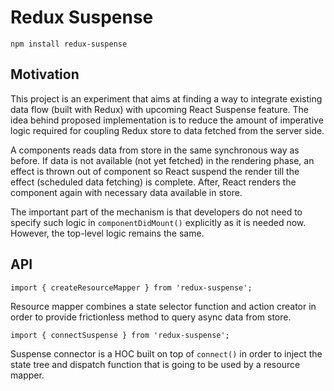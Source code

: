 # Redux Suspense

    npm install redux-suspense

## Motivation

This project is an experiment that aims at finding a way to integrate existing
data flow (built with Redux) with upcoming React Suspense feature. The idea
behind proposed implementation is to reduce the amount of imperative logic
required for coupling Redux store to data fetched from the server side.

A components reads data from store in the same synchronous way as before. If
data is not available (not yet fetched) in the rendering phase, an effect is
thrown out of component so React suspend the render till the effect (scheduled
data fetching) is complete. After, React renders the component again with
necessary data available in store.

The important part of the mechanism is that developers do not need to specify
such logic in `componentDidMount()` explicitly as it is needed now. However,
the top-level logic remains the same.

## API

    import { createResourceMapper } from 'redux-suspense';

Resource mapper combines a state selector function and action creator in order
to provide frictionless method to query async data from store.

    import { connectSuspense } from 'redux-suspense';

Suspense connector is a HOC built on top of `connect()` in order to inject the
state tree and dispatch function that is going to be used by a resource mapper.
